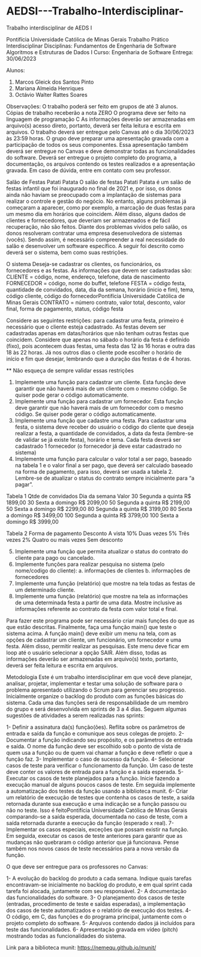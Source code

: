 # AEDSI---Trabalho-Interdisciplinar-
Trabalho interdisciplinar de AEDS I

Pontifícia Universidade Católica de Minas Gerais
Trabalho Prático Interdisciplinar
Disciplinas: Fundamentos de Engenharia de Software
Algoritmos e Estruturas de Dados I
Curso: Engenharia de Software
Entrega: 30/06/2023

Alunos:

1) Marcos Gleick dos Santos Pinto
2) Mariana Almeida Henriques
3) Octávio Walter Rattes Soares

Observações:
O trabalho poderá ser feito em grupos de até 3 alunos.
Cópias de trabalho receberão a nota ZERO
O programa deve ser feito na linguagem de programação C
As informações deverão ser armazenadas em arquivo(s) acesso direto, portanto, deverá
ser feita leitura e escrita em arquivos.
O trabalho deverá ser entregue pelo Canvas até o dia 30/06/2023 às 23:59 horas.
O grupo deve preparar uma apresentação gravada com a participação de todos os seus
componentes. Essa apresentação também deverá ser entregue no Canvas e deve
demonstrar todas as funcionalidades do software.
Deverá ser entregue o projeto completo do programa, a documentação, os arquivos
contendo os testes realizados e a apresentação gravada.
Em caso de dúvida, entre em contato com seu professor.

Salão de Festas Patati Patata
O salão de festas Patati Patata é um salão de festas infantil que foi inaugurado no final de 2021 e,
por isso, os donos ainda não haviam se preocupado com a implantação de sistemas para realizar
o controle e gestão do negócio. No entanto, alguns problemas já começaram a aparecer, como
por exemplo, a marcação de duas festas para um mesmo dia em horários que coincidem. Além
disso, alguns dados de clientes e fornecedores, que deveriam ser armazenados e de fácil
recuperação, não são feitos. Diante dos problemas vividos pelo salão, os donos resolveram
contratar uma empresa desenvolvedora de sistemas (vocês). Sendo assim, é necessário
compreender a real necessidade do salão e desenvolver um software específico. A seguir foi
descrito como deverá ser o sistema, bem como suas restrições.

O sistema
Deseja-se cadastrar os clientes, os funcionários, os fornecedores e as festas. As informações que
devem ser cadastradas são:
CLIENTE = código, nome, endereço, telefone, data de nascimento
FORNECEDOR = código, nome do buffet, telefone
FESTA = código festa, quantidade de convidados, data, dia da semana, horário (inicio e fim),
tema, código cliente, código do fornecedorPontifícia Universidade Católica de Minas Gerais
CONTRATO = número contrato, valor total, desconto, valor final, forma de pagamento,
status, código festa

Considere as seguintes restrições: para cadastrar uma festa, primeiro é necessário que o cliente
esteja cadastrado. As festas devem ser cadastradas apenas em datas/horários que não tenham
outras festas que coincidem. Considere que apenas no sábado o horário da festa é definido (fixo),
pois acontecem duas festas, uma festa das 12 às 16 horas e outra das 18 às 22 horas. Já nos outros
dias o cliente pode escolher o horário de início e fim que desejar, lembrando que a duração das
festas é de 4 horas.

** Não esqueça de sempre validar essas restrições
1. Implemente uma função para cadastrar um cliente. Esta função deve garantir que não
haverá mais de um cliente com o mesmo código. Se quiser pode gerar o código
automaticamente.
2. Implemente uma função para cadastrar um fornecedor. Esta função deve garantir que não
haverá mais de um fornecedor com o mesmo código. Se quiser pode gerar o código
automaticamente.
3. Implemente uma função que cadastre uma festa. Para cadastrar uma festa, o sistema deve
receber do usuário o código do cliente que deseja realizar a festa, a quantidade de
convidados, a data da festa (lembre-se de validar se já existe festa), horário e tema. Cada
festa deverá ser cadastrado 1 fornecedor (o fornecedor já deve estar cadastrado no
sistema)
4. Implemente uma função para calcular o valor total a ser pago, baseado na tabela 1 e o
valor final a ser pago, que deverá ser calculado baseado na forma de pagamento, para
isso, deverá ser usada a tabela 2. Lembre-se de atualizar o status do contrato sempre
inicialmente para “a pagar”.

Tabela 1
Qtde de convidados Dia da semana Valor
30 Segunda a quinta R$ 1899,00
30 Sexta a domingo R$ 2099,00
50 Segunda a quinta R$ 2199,00
50 Sexta a domingo R$ 2299,00
80 Segunda a quinta R$ 3199,00
80 Sexta a domingo R$ 3499,00
100 Segunda a quinta R$ 3799,00
100 Sexta a domingo R$ 3999,00

Tabela 2
Forma de pagamento Desconto
A vista 10%
Duas vezes 5%
Três vezes 2%
Quatro ou mais vezes Sem desconto

5. Implemente uma função que permita atualizar o status do contrato do cliente para pago
ou cancelado.
6. Implemente funções para realizar pesquisa no sistema (pelo nome/codigo do cliente):
a. informações de clientes
b. informações de fornecedores
7. Implemente uma função (relatório) que mostre na tela todas as festas de um determinado
cliente.
8. Implemente uma função (relatório) que mostre na tela as informações de uma
determinada festa a partir de uma data. Mostre inclusive as informações referente ao
contrato da festa com valor total e final.

Para fazer este programa pode ser necessário criar mais funções do que as que estão descritas.
Finalmente, faça uma função main() que teste o sistema acima. A função main() deve exibir um
menu na tela, com as opções de cadastrar um cliente, um funcionário, um fornecedor e uma festa.
Além disso, permitir realizar as pesquisas. Este menu deve ficar em loop até o usuário selecionar
a opção SAIR. Além disso, todas as informações deverão ser armazenadas em arquivo(s) texto,
portanto, deverá ser feita leitura e escrita em arquivos.

Metodologia
Este é um trabalho interdisciplinar em que você deve planejar, analisar, projetar, implementar e
testar uma solução de software para o problema apresentado utilizando o Scrum para gerenciar
seu progresso.
Inicialmente organize o backlog do produto com as funções básicas do sistema. Cada uma das
funções será de responsabilidade de um membro do grupo e será desenvolvida em sprints de 3 a
4 dias. Seguem algumas sugestões de atividades a serem realizadas nas sprints:

1- Definir a assinatura da(s) função(ões). Reflita sobre os parâmetros de entrada e saída da
função e comunique aos seus colegas de projeto.
2- Documentar a função indicando seu propósito, e os parâmetros de entrada e saída. O
nome da função deve ser escolhido sob o ponto de vista de quem usa a função ou de
quem vai chamar a função e deve refletir o que a função faz.
3- Implementar o caso de sucesso da função.
4- Selecionar casos de teste para verificar o funcionamento da função. Um caso de teste
deve conter os valores de entrada para a função e a saída esperada.
5- Executar os casos de teste planejados para a função. Inicie fazendo a execução manual de
alguns poucos casos de teste. Em seguida implemente a automatização dos testes da
função usando a biblioteca munit.
6- Criar um relatório de execução de testes que contenha os casos de teste, a saída retornada
durante sua execução e uma indicação se a função passou ou não no teste. Isso é feitoPontifícia Universidade Católica de Minas Gerais
comparando-se a saída esperada, documentada no caso de teste, com a saída retornada
durante a execução da função (esperado x real).
7- Implementar os casos especiais, exceções que possam existir na função. Em seguida,
executar os casos de teste anteriores para garantir que as mudanças não quebraram o
código anterior que já funcionava. Pense também nos novos casos de teste necessários
para a nova versão da função.

O que deve ser entregue para os professores no Canvas:

1- A evolução do backlog do produto a cada semana. Indique quais tarefas encontravam-se
inicialmente no backlog do produto, e em qual sprint cada tarefa foi alocada, juntamente
com seu responsável.
2- A documentação das funcionalidades do software.
3- O planejamento dos casos de teste (entradas, procedimento de teste e saídas esperadas), a
implementação dos casos de teste automatizados e o relatório de execução dos testes.
4- O código, em C, das funções e do programa principal, juntamente com o projeto
completo do software.
5- Arquivos contendo dados já incluídos para teste das funcionalidades.
6- Apresentação gravada em vídeo (pitch) mostrando todas as funcionalidades do sistema.

Link para a biblioteca munit: https://nemequ.github.io/munit/
